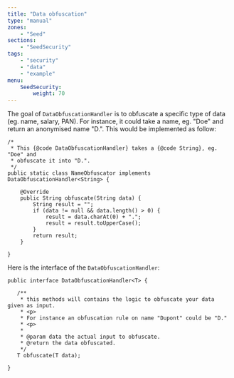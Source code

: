 ```yaml
---
title: "Data obfuscation"
type: "manual"
zones:
    - "Seed"
sections:
    - "SeedSecurity"
tags:
    - "security"
    - "data"
    - "example"
menu:
    SeedSecurity:
        weight: 70
---
```


The goal of `DataObfuscationHandler` is to obfuscate a specific type of data (eg. name, salary, PAN). For instance, it 
could take a name, eg. "Doe" and return an anonymised name "D.". This would be implemented as follow:

    /*
     * This {@code DataObfuscationHandler} takes a {@code String}, eg. "Doe" and
     * obfuscate it into "D.".
     */
    public static class NameObfuscator implements DataObfuscationHandler<String> {

		@Override
		public String obfuscate(String data) {
			String result = "";
			if (data != null && data.length() > 0) {
				result = data.charAt(0) + ".";
                result = result.toUpperCase();
			}
			return result;
		}
		
	}

Here is the interface of the `DataObfuscationHandler`:

    public interface DataObfuscationHandler<T> {
    
       /**
        * this methods will contains the logic to obfuscate your data given as input.
        * <p>
        * For instance an obfuscation rule on name "Dupont" could be "D."
        * <p>
        * 
        * @param data the actual input to obfuscate.
        * @return the data obfuscated.
        */
       T obfuscate(T data);
       
    }
